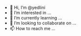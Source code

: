 - 👋 Hi, I’m @yedlini
- 👀 I’m interested in ...
- 🌱 I’m currently learning ...
- 💞️ I’m looking to collaborate on ...
- 📫 How to reach me ...

<!---
yedlini/yedlini is a ✨ special ✨ repository because its `README.md` (this file) appears on your GitHub profile.
You can click the Preview link to take a look at your changes.
--->
